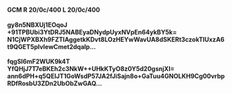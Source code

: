 #### GCM R 20/0c/400 L 20/0c/400
**gy8n5NBXUj1EOqoJ**<br/>**+91TPBUbi3YtDRJ5NABEyaDNydpUyxNVpEn64ykBY5k=**<br/>**N1CjWPXBXh9FZTIAggetkKDvt8LOzHEYwWavUA8dSKERt3czokTIUxzA6t9QGET5plvIewCmet2dqalp...**<br/><br/>
**fqgSl6mF2WUK9k4T**<br/>**YfQHjJ7T7eBKEh2c3NkW++UHkKTyO8z0Y5d20gsnjXI=**<br/>**ann6dPH+q5QEIJT1GoWsdP57JA2fJiSajn8o+GaTuu4GNOLKH9Cg00vrbpRDfRosbU3ZDn2UbObZwGAQ...**